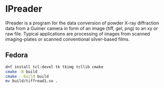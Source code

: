 # IPreader

IPreader is a program for the data conversion of powder X-ray diffraction data
from a Guinier camera in form of an image (tiff, gel, png) to an xy or raw
file. Typical applications are processing of images from scanned imaging-plates
or scanned conventional silver-based films.

## Fedora

```sh
dnf install tcl-devel tk tkimg tcllib cmake
cmake -B build
cmake --build build
mv build/tiffread1.so .
```

